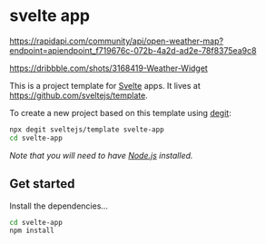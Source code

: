 # svelte app

https://rapidapi.com/community/api/open-weather-map?endpoint=apiendpoint_f719676c-072b-4a2d-ad2e-78f8375ea9c8

https://dribbble.com/shots/3168419-Weather-Widget

This is a project template for [Svelte](https://svelte.dev) apps. It lives at https://github.com/sveltejs/template.

To create a new project based on this template using [degit](https://github.com/Rich-Harris/degit):

```bash
npx degit sveltejs/template svelte-app
cd svelte-app
```

*Note that you will need to have [Node.js](https://nodejs.org) installed.*


## Get started

Install the dependencies...

```bash
cd svelte-app
npm install
```
